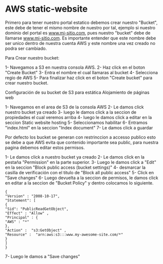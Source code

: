 # AWS static-website

Primero para tener nuestro portal estatico debemos crear nuestro "Bucket", este debe de tener el mismo nombre de nuestro por tal, ejemplo si nuestro dominio del portal es www.mi-sitio.com, pues nuestro "bucket" debe de llamarse www.mi-sitio.com. Es importante entender que este nombre debe ser unico dentro de nuestra cuenta AWS y este nombre una vez creado no podra ser cambiado.

Para Crear nuestro bucket:

1- Navegamos a S3 en nuestra consola AWS.
2- Haz click en el boton "Create Bucket"
3- Entra el nombre el cual llamaras al bucket
4- Selecciona regio de AWS
5- Para finalizar haz click en el boton "Create bucket" para crear nuestro bucket.

Configuración de su bucket de S3 para estática Alojamiento de páginas web

1- Navegamos en el area de S3 de la consola AWS
2- Le damos click nuestro bucket ya creado
3- luego le damos click a la seccion de propiedades el cual veremos arriba
4- luego le damos click a editar en la seccion Static website hosting
5- Seleccionamos habilitar
6- Entramos "index.html" en la seccion "Index document"
7- Le damos click a guardar

Por defecto los bucket se generan con restrinccion a accesso publico esto se debe a que AWS evita que contenido importante sea public, para nuestra pagina debemos editar estos permisos.

1- Le damos click a nuestro bucket ya creado
2- Le damos click en la pestaña "Permission" en la parte superior.
3- Luego le damos click a "Edit" en la seccion "Block public access (bucket settings)"
4- desmarcar la casilla de verificación con el titulo de "Block all public access"
5- Click en "Save changes"
6- Luego devuelta a la seccion de permisos, le damos click en editar a la seccion de "Bucket Policy" y dentro colocamos lo siguiente.

```
{
"Version" : "2008-10-17",
"Statement": [
{
"Sid": "PublicReadGetObject",
"Effect" : "Allow" ,
"Principal" : {
"AWS" : "*"
},
"Action" :  "s3:GetObject" ,
"Resource" :  "arn:aws:s3:::www.my-awesome-site.com/*"
}
]
}
```
7- Luego le damos a "Save changes"
